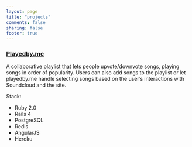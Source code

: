 ```yaml
---
layout: page
title: "projects"
comments: false
sharing: false
footer: true
---
```


### [Playedby.me](http://playedby.me)

A collaborative playlist that lets people upvote/downvote songs, playing songs in order of popularity. Users can also add songs to the playlist or let playedby.me handle selecting songs based on the user’s interactions with Soundcloud and the site.

Stack:

* Ruby 2.0
* Rails 4
* PostgreSQL
* Redis
* AngularJS
* Heroku
